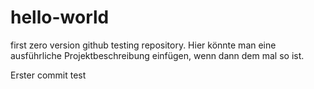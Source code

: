 # hello-world
first zero version github testing repository.
Hier könnte man eine ausführliche Projektbeschreibung einfügen, wenn dann dem mal so ist.

Erster commit test
